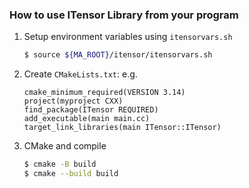 ### How to use ITensor Library from your program

1. Setup environment variables using `itensorvars.sh`

   ```sh
   $ source ${MA_ROOT}/itensor/itensorvars.sh
   ```

2. Create `CMakeLists.txt`: e.g.

   ```
   cmake_minimum_required(VERSION 3.14)
   project(myproject CXX)
   find_package(ITensor REQUIRED)
   add_executable(main main.cc)
   target_link_libraries(main ITensor::ITensor)
   ```

2. CMake and compile

   ```sh
   $ cmake -B build
   $ cmake --build build
   ```